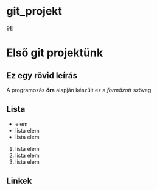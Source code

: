 # git_projekt
9E
# Első git projektünk
## Ez egy rövid leírás
A programozás **óra** alapján készült ez a *formázott* szöveg

## Lista
- elem
- lista elem
- lista elem

1. lista elem
2. lista elem
3. lista elem

## Linkek
[w3schools]:(https://www.w3schools.com/)
[1]: http://slashdot.org

